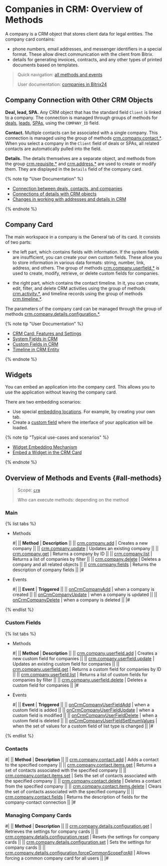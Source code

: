 # Companies in CRM: Overview of Methods

A company is a CRM object that stores client data for legal entities. The company card contains:
* phone numbers, email addresses, and messenger identifiers in a special format. These allow direct communication with the client from Bitrix.
* details for generating invoices, contracts, and any other types of printed documents based on templates.

> Quick navigation: [all methods and events](#all-methods) 
> 
> User documentation: [companies in Bitrix24](https://helpdesk.bitrix24.com/open/10709996/) 

## Company Connection with Other CRM Objects

**Deal, lead, SPA.** Any CRM object that has the standard field `Client` is linked to a company. The connection is managed through groups of methods for [deals](../deals/index.md), [leads](../leads/index.md), [SPAs](../universal/index.md), using the `COMPANY_ID` field.

**Contact.** Multiple contacts can be associated with a single company. This connection is managed using the group of methods [crm.company.contact.*](./contacts/index.md). When you select a company in the `Client` field of deals or SPAs, all related contacts are automatically pulled into the field.

**Details.** The details themselves are a separate object, and methods from the group [crm.requisite.*](../requisites/index.md) and [crm.address.*](../requisites/addresses/index.md) are used to create or modify them. They are displayed in the `Details` field of the company card.

{% note tip "User Documentation" %}

- [Connection between deals, contacts, and companies](https://helpdesk.bitrix24.com/open/2519229/)
- [Connections of details with CRM objects](../requisites/links/index.md)
- [Changes in working with addresses and details in CRM](https://helpdesk.bitrix24.com/open/11785262/)

{% endnote %}

## Company Card

The main workspace in a company is the General tab of its card. It consists of two parts:

* the left part, which contains fields with information. If the system fields are insufficient, you can create your own custom fields. These allow you to store information in various data formats: string, number, link, address, and others. The group of methods [crm.company.userfield.*](./userfields/index.md) is used to create, modify, retrieve, or delete custom fields for companies.

* the right part, which contains the contact timeline. In it, you can create, edit, filter, and delete CRM activities using the group of methods [crm.activity.*](../timeline/activities/index.md), and timeline records using the group of methods [crm.timeline.*](../timeline/index.md).

The parameters of the company card can be managed through the group of methods [crm.company.details.configuration.*](./custom-form/index.md).

{% note tip "User Documentation" %}

- [CRM Card: Features and Settings](https://helpdesk.bitrix24.com/open/22879716/)
- [System Fields in CRM](https://helpdesk.bitrix24.com/open/18529390/)
- [Custom Fields in CRM](https://helpdesk.bitrix24.com/open/22067852/)
- [Timeline in CRM Entity](https://helpdesk.bitrix24.com/open/16767378/)

{% endnote %}

## Widgets

You can embed an application into the company card. This allows you to use the application without leaving the company card.

There are two embedding scenarios:

* Use special [embedding locations](../../widgets/crm/index.md). For example, by creating your own tab.
* Create a [custom field](../../../tutorials/crm/crm-widgets/widget-as-field-in-lead-page.md) where the interface of your application will be loaded.

{% note tip "Typical use-cases and scenarios" %}

- [Widget Embedding Mechanism](../../widgets/index.md)
- [Embed a Widget in the CRM Card](../../../tutorials/crm/crm-widgets/widget-as-detail-tab.md)

{% endnote %}

## Overview of Methods and Events {#all-methods}

> Scope: [`crm`](../../scopes/permissions.md)
>
> Who can execute methods: depending on the method

### Main

{% list tabs %}

- Methods

    #|
    || **Method** | **Description** ||
    || [crm.company.add](./crm-company-add.md) | Creates a new company ||
    || [crm.company.update](./crm-company-update.md) | Updates an existing company ||
    || [crm.company.get](./crm-company-get.md) | Returns a company by ID ||
    || [crm.company.list](./crm-company-list.md) | Returns a list of companies by filter ||
    || [crm.company.delete](./crm-company-delete.md) | Deletes a company and all related objects ||
    || [crm.company.fields](./crm-company-fields.md) | Returns the description of company fields ||
    |#

- Events

    #|
    || **Event** | **Triggered** ||
    || [onCrmCompanyAdd](./events/on-crm-company-add.md) | when a company is created ||
    || [onCrmCompanyUpdate](./events/on-crm-company-update.md) | when a company is updated ||
    || [onCrmCompanyDelete](./events/on-crm-company-delete.md) | when a company is deleted ||
    |#

{% endlist %}

### Custom Fields

{% list tabs %}

- Methods

    #|
    || **Method** | **Description** ||
    || [crm.company.userfield.add](./userfields/crm-company-userfield-add.md) | Creates a new custom field for companies ||
    || [crm.company.userfield.update](./userfields/crm-company-userfield-update.md) | Updates an existing custom field for companies ||
    || [crm.company.userfield.get](./userfields/crm-company-userfield-get.md) | Returns a custom field for companies by ID ||
    || [crm.company.userfield.list](./userfields/crm-company-userfield-list.md) | Returns a list of custom fields for companies by filter ||
    || [crm.company.userfield.delete](./userfields/crm-company-userfield-delete.md) | Deletes a custom field for companies ||
    |#

- Events

    #|
    || **Event** | **Triggered** ||
    || [onCrmCompanyUserFieldAdd](./userfields/events/on-crm-company-user-field-add.md) | when a custom field is added ||
    || [onCrmCompanyUserFieldUpdate](./userfields/events/on-crm-company-user-field-update.md) | when a custom field is modified ||
    || [onCrmCompanyUserFieldDelete](./userfields/events/on-crm-company-user-field-delete.md) | when a custom field is deleted ||
    || [onCrmCompanyUserFieldSetEnumValues](./userfields/events/on-crm-company-user-field-set-enum-values.md) | when the set of values for a custom field of list type is changed ||
    |#

{% endlist %}

### Contacts

#|
|| **Method** | **Description** ||
|| [crm.company.contact.add](./contacts/crm-company-contact-add.md) | Adds a contact to the specified company ||
|| [crm.company.contact.items.get](./contacts/crm-company-contact-items-get.md) | Returns a set of contacts associated with the specified company ||
|| [crm.company.contact.items.set](./contacts/crm-company-contact-items-set.md) | Sets the set of contacts associated with the specified company ||
|| [crm.company.contact.delete](./contacts/crm-company-contact-delete.md) | Deletes a contact from the specified company ||
|| [crm.company.contact.items.delete](./contacts/crm-company-contact-items-delete.md) | Clears the set of contacts associated with the specified company ||
|| [crm.company.contact.fields](./contacts/crm-company-contact-fields.md) | Returns the description of fields for the company-contact connection ||
|#

### Managing Company Cards

#|
|| **Method** | **Description** ||
|| [crm.company.details.configuration.get](./custom-form/crm-company-details-configuration-get.md) | Retrieves the settings for company cards ||
|| [crm.company.details.configuration.reset](./custom-form/crm-company-details-configuration-reset.md) | Resets the settings for company cards ||
|| [crm.company.details.configuration.set](./custom-form/crm-company-details-configuration-set.md) | Sets the settings for company cards ||
|| [crm.company.details.configuration.forceCommonScopeForAll](./custom-form/crm-company-details-configuration-force-common-scope-for-all.md) | Allows forcing a common company card for all users ||
|#
